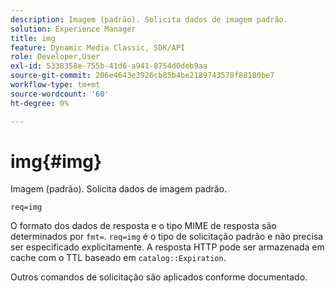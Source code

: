 ```yaml
---
description: Imagem (padrão). Solicita dados de imagem padrão.
solution: Experience Manager
title: img
feature: Dynamic Media Classic, SDK/API
role: Developer,User
exl-id: 5338358e-755b-41d6-a941-8754d0deb9aa
source-git-commit: 206e4643e3926cb85b4be2189743578f88180be7
workflow-type: tm+mt
source-wordcount: '60'
ht-degree: 0%

---
```


# img{#img}

Imagem (padrão). Solicita dados de imagem padrão.

`req=img`

O formato dos dados de resposta e o tipo MIME de resposta são determinados por `fmt=`. `req=img` é o tipo de solicitação padrão e não precisa ser especificado explicitamente. A resposta HTTP pode ser armazenada em cache com o TTL baseado em `catalog::Expiration`.

Outros comandos de solicitação são aplicados conforme documentado.
